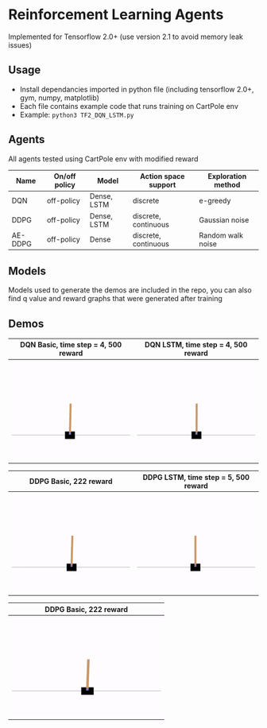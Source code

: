 # Reinforcement Learning Agents 
Implemented for Tensorflow 2.0+ (use version 2.1 to avoid memory leak issues)
## Usage
- Install dependancies imported in python file (including tensorflow 2.0+, gym, numpy, matplotlib)
- Each file contains example code that runs training on CartPole env
- Example: `python3 TF2_DQN_LSTM.py`
## Agents
All agents tested using CartPole env with modified reward

| Name | On/off policy | Model | Action space support | Exploration method |
| --- | --- | --- | --- | --- |
| DQN | off-policy | Dense, LSTM | discrete | e-greedy |
| DDPG | off-policy | Dense, LSTM | discrete, continuous | Gaussian noise |
| AE-DDPG | off-policy | Dense | discrete, continuous | Random walk noise |

## Models
Models used to generate the demos are included in the repo, you can also find q value and reward graphs that were generated after training
## Demos
| DQN Basic, time step = 4, 500 reward | DQN LSTM, time step = 4, 500 reward |
| --- | --- |
| <img src="DQN/gifs/test_render_basic_time_step4_reward500.gif" height="200"> | <img src="DQN/gifs/test_render_lstm_time_step4_reward500.gif" height="200"> |

| DDPG Basic, 222 reward | DDPG LSTM, time step = 5, 500 reward |
| --- | --- |
| <img src="DDPG/gifs/test_render_basic_reward222.gif" height="200"> | <img src="DDPG/gifs/test_render_lstm_time_step5_reward500.gif" height="200"> |

| DDPG Basic, 222 reward |
| --- |
| <img src="AE-DDPG/gifs/test_render_basic_reward500.gif" height="200"> |

